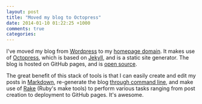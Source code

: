 ```yaml
---
layout: post
title: "Moved my blog to Octopress"
date: 2014-01-10 01:22:25 +1000
comments: true
categories: 
---
```

I've moved my blog from [Wordpress](http://sinairv.wordpress.com) to my [homepage domain](http://sinairv.github.io). It makes use of [Octopress](http://octopress.org/), which is based on [Jekyll](http://jekyllrb.com/), and is a static site generator. The blog is hosted on GitHub pages, and is [open source](https://github.com/sinairv/sinairv.github.com). 

The great benefit of this stack of tools is that I can easily create and edit my posts in [Markdown](http://en.wikipedia.org/wiki/Markdown), re-generate the blog [through command line](http://octopress.org/docs/blogging/), and make use of [Rake](http://rake.rubyforge.org/) (Ruby's make tools) to perform various tasks ranging from post creation to deployment to GitHub pages. It's awesome.
